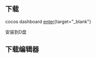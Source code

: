 ## 下载

cocos dashboard [enter](https://www.cocos.com/creator-download){target="_blank"}

安装到D盘

## 下载编辑器

```js



```